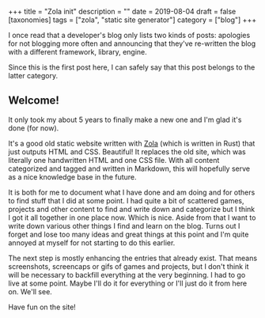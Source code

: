 +++
title =  "Zola init"
description = ""
date = 2019-08-04
draft = false
[taxonomies]
tags = ["zola", "static site generator"]
category = ["blog"]
+++

I once read that a developer's blog only lists two kinds of posts: apologies for not blogging more often and announcing that they've re-written the blog with a different framework, library, engine.

<!-- more -->

Since this is the first post here, I can safely say that this post belongs to the latter category.

## Welcome!

It only took my about 5 years to finally make a new one and I'm glad it's done (for now).

It's a good old static website written with [Zola](#) (which is written in Rust) that just outputs HTML and CSS. Beautiful! It replaces the old site, which was literally one handwritten HTML and one CSS file. With all content categorized and tagged and written in Markdown, this will hopefully serve as  a nice knowledge base in the future.

It is both for me to document what I have done and am doing and for others to find stuff that I did at some point. I had quite a bit of scattered games, projects and other content to find and write down and categorize but I think I got it all together in one place now. Which is nice.
Aside from that I want to write down various other things I find and learn on the blog. Turns out I forget and lose too many ideas and great things at this point and I'm quite annoyed at myself for not starting to do this earlier.

The next step is mostly enhancing the entries that already exist. That means screenshots, screencaps or gifs of games and projects, but I don't think it will be necessary to backfill everything at the very beginning. I had to go live at some point. Maybe I'll do it for everything or I'll just do it from here on. We'll see.

Have fun on the site!
